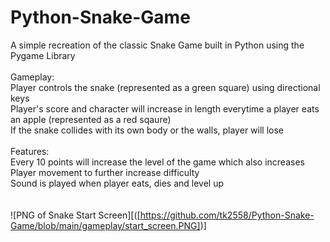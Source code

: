 # Python-Snake-Game

A simple recreation of the classic Snake Game built in Python using the Pygame Library <br />
<br />
Gameplay:<br />
Player controls the snake (represented as a green square) using directional keys <br />
Player's score and character will increase in length everytime a player eats an apple (represented as a red sqaure)<br />
If the snake collides with its own body or the walls, player will lose<br />
<br />
Features:<br />
Every 10 points will increase the level of the game which also increases Player movement to further increase difficulty <br />
Sound is played when player eats, dies and level up <br />
<br />
<br />
![PNG of Snake Start Screen][([https://github.com/tk2558/Python-Snake-Game/blob/main/gameplay/start_screen.PNG])]
